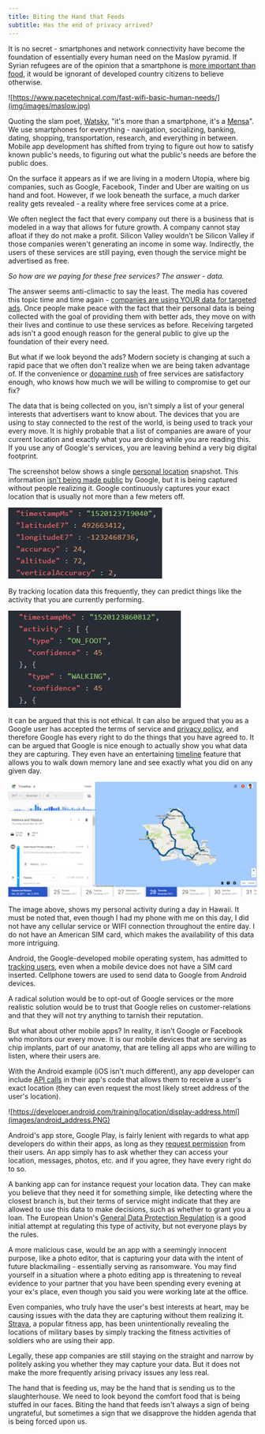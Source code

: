 ```yaml
---
title: Biting the Hand that Feeds
subtitle: Has the end of privacy arrived?
---
```


It is no secret - smartphones and network connectivity have become the foundation of essentially every human need on the Maslow pyramid. If Syrian refugees are of the opinion that a smartphone is [more important than food](http://www.independent.co.uk/news/world/europe/why-do-refugees-have-smartphones-syrian-woman-explains-perfectly-refugee-crisis-a7025356.html), it would be ignorant of developed country citizens to believe otherwise.

![https://www.pacetechnical.com/fast-wifi-basic-human-needs/](img/images/maslow.jpg)

Quoting the slam poet, [Watsky](https://genius.com/Watsky-awesome-phone-commercial-lyrics), "it's more than a smartphone, it's a [Mensa](https://en.wikipedia.org/wiki/Mensa_International)". We use smartphones for everything - navigation, socializing, banking, dating, shopping, transportation, research, and everything in between. Mobile app development has shifted from trying to figure out how to satisfy known public's needs, to figuring out what the public's needs are before the public does.

On the surface it appears as if we are living in a modern Utopia, where big companies, such as Google, Facebook, Tinder and Uber are waiting on us hand and foot. However, if we look beneath the surface, a much darker reality gets revealed - a reality where free services come at a price.

We often neglect the fact that every company out there is a business that is modeled in a way that allows for future growth. A company cannot stay afloat if they do not make a profit. Silicon Valley wouldn't be Silicon Valley if those companies weren't generating an income in some way. Indirectly, the users of these services are still paying, even though the service might be advertised as free.

*So how are we paying for these free services? The answer - data.*

The answer seems anti-climactic to say the least. The media has covered this topic time and time again - [companies are using YOUR data for targeted ads](https://lifehacker.com/5994380/how-facebook-uses-your-data-to-target-ads-even-offline). Once people make peace with the fact that their personal data is being collected with the goal of providing them with better ads, they move on with their lives and continue to use these services as before. Receiving targeted ads isn't a good enough reason for the general public to give up the foundation of their every need.

But what if we look beyond the ads? Modern society is changing at such a rapid pace that we often don't realize when we are being taken advantage of. If the convenience or [dopamine rush](https://www.ama.org/publications/MarketingNews/Pages/feeding-the-addiction.aspx) of free services are satisfactory enough, who knows how much we will be willing to compromise to get our fix?

The data that is being collected on you, isn't simply a list of your general interests that advertisers want to know about. The devices that you are using to stay connected to the rest of the world, is being used to track your every move. It is highly probable that a list of companies are aware of your current location and exactly what you are doing while you are reading this. If you use any of Google's services, you are leaving behind a very big digital footprint.

The screenshot below shows a single [personal location](https://support.google.com/accounts/answer/3024190?hl=en) snapshot. This information [isn't being made public](https://privacy.google.com/your-data.html) by Google, but it is being captured without people realizing it. Google continuously captures your exact location that is usually not more than a few meters off.

![Location](img/images/activity_4.PNG)

By tracking location data this frequently, they can predict things like the activity that you are currently performing.

![Activity](img/images/activity_2.PNG)

It can be argued that this is not ethical. It can also be argued that you as a Google user has accepted the terms of service and [privacy policy](https://www.google.com/policies/privacy/), and therefore Google has every right to do the things that you have agreed to. It can be argued that Google is nice enough to actually show you what data they are capturing. They even have an entertaining [timeline](https://www.google.com/maps/timeline?pb) feature that allows you to walk down memory lane and see exactly what you did on any given day.

![Timeline](img/images/google_timeline.PNG)

The image above, shows my personal activity during a day in Hawaii. It must be noted that, even though I had my phone with me on this day, I did not have any cellular service or WIFI connection throughout the entire day. I do not have an American SIM card, which makes the availability of this data more intriguing.

Android, the Google-developed mobile operating system, has admitted to [tracking users](https://qz.com/1131515/google-collects-android-users-locations-even-when-location-services-are-disabled/), even when a mobile device does not have a SIM card inserted. Cellphone towers are used to send data to Google from Android devices.

A radical solution would be to opt-out of Google services or the more realistic solution would be to trust that Google relies on customer-relations and that they will not try anything to tarnish their reputation.

But what about other mobile apps? In reality, it isn't Google or Facebook who monitors our every move. It is our mobile devices that are serving as chip implants, part of our anatomy, that are telling all apps who are willing to listen, where their users are.

With the Android example (iOS isn't much different), any app developer can include [API calls](https://developer.android.com/training/location/display-address.html) in their app's code that allows them to receive a user's exact location (they can even request the most likely street address of the user's location).

![https://developer.android.com/training/location/display-address.html](images/android_address.PNG)

Android's app store, Google Play, is fairly lenient with regards to what app developers do within their apps, as long as they [request permission](https://developer.android.com/training/location/retrieve-current.html) from their users. An app simply has to ask whether they can access your location, messages, photos, etc. and if you agree, they have every right do to so.

A banking app can for instance request your location data. They can make you believe that they need it for something simple, like detecting where the closest branch is, but their terms of service might indicate that they are allowed to use this data to make decisions, such as whether to grant you a loan. The European Union's [General Data Protection Regulation](https://www.eugdpr.org/) is a good initial attempt at regulating this type of activity, but not everyone plays by the rules.

A more malicious case, would be an app with a seemingly innocent purpose, like a photo editor, that is capturing your data with the intent of future blackmailing - essentially serving as ransomware. You may find yourself in a situation where a photo editing app is threatening to reveal evidence to your partner that you have been spending every evening at your ex's place, even though you said you were working late at the office.

Even companies, who truly have the user's best interests at heart, may be causing issues with the data they are capturing without them realizing it. [Strava](https://techcrunch.com/2018/01/28/strava-exposes-military-bases/), a popular fitness app, has been unintentionally revealing the locations of military bases by simply tracking the fitness activities of soldiers who are using their app.

Legally, these app companies are still staying on the straight and narrow by politely asking you whether they may capture your data. But it does not make the more frequently arising privacy issues any less real.

The hand that is feeding us, may be the hand that is sending us to the slaughterhouse. We need to look beyond the comfort food that is being stuffed in our faces. Biting the hand that feeds isn't always a sign of being ungrateful, but sometimes a sign that we disapprove the hidden agenda that is being forced upon us.
